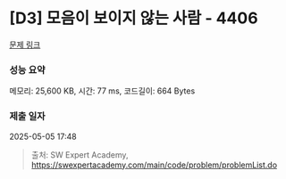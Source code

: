 # [D3] 모음이 보이지 않는 사람 - 4406 

[문제 링크](https://swexpertacademy.com/main/code/problem/problemDetail.do?contestProbId=AWNcD_66pUEDFAV8) 

### 성능 요약

메모리: 25,600 KB, 시간: 77 ms, 코드길이: 664 Bytes

### 제출 일자

2025-05-05 17:48



> 출처: SW Expert Academy, https://swexpertacademy.com/main/code/problem/problemList.do